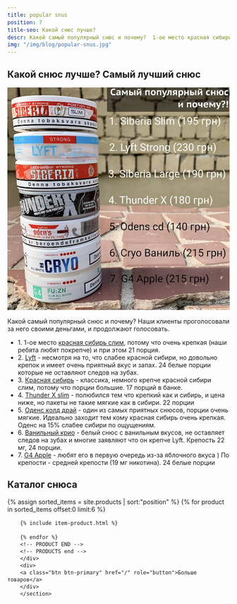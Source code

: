 ```yaml
---
title: popular snus
position: 7
title-seo: Какой снюс лучше?
descr: Какой самый популярный снюс и почему?  1-ое место красная сибирь слим, потому что очень крепкая (наши ребята любят покрепче) и при этом 21 порция.
img: "/img/blog/popular-snus.jpg"
---
```


<section class="mb-4">
	<h1>Какой снюс лучше? Самый лучший снюс</h1>
	<div class="row">
		<div class="col-md-6">
			<img class="img-fluid" src="/img/blog/popular-snus.jpg" alt="Самый популярный снюс">
		</div>
		<div class="col-md-6">
			<p>Какой самый популярный снюс и почему? Наши клиенты проголосовали за него своими деньгами, и продолжают голосовать.</p>
			<ul>
				<li>1. 1-ое место <a href="/siberia-white-dry-slim">красная сибирь слим</a>, потому что очень крепкая (наши ребята любят покрепче) и при этом 21 порция.</li>
				<li>2. <a href="/lyft-strong-ice-cool-mint-slim-all-white">Lyft</a> - несмотря на то, что слабее красной сибири, но довольно крепок и имеет очень приятный вкус и запах. 24 белые порции которые не оставляют следов на зубах.</li>
				<li>3. <a href="/siberia-white">Красная сибирь</a> - классика, немного крепче красной сибири слим, потому что порции большие. 17 порций в банке.</li>
				<li>4. <a href="/thunder-x-slim-white-dry">Thunder X slim</a> -  полюбился тем что крепкий как и сибирь, и цена ниже, но пакеты не такие мягкие как в сибири.
				22 порции</li>
				<li>5. <a href="/odens-cold-dry">Оденс колд драй</a> - один из самых приятных снюсов, порции очень мягкие. Идеально заходит тем кому красная сибирь очень крепкая.
				Оденс на 15% слабее сибири по ощущениям.</li>
				<li>6. <a href="/g4-cryo-slim-all-white-super-strong">Ванильный крио</a> - белый снюс с ванильным вкусов, не оставляет следов на зубах и многие заявляют что он крепче Lyft. Крепость 22 мг, 24 порции.</li>
				<li>7. <a href="/general-g4-slim-apple-white">G4 Apple</a> - любят его в первую очередь из-за яблочного вкуса ) По крепости - средней крепости (19 мг никотина). 24 белые порции</li>
			</ul>
		</div>
	</div>
</section>

<section class="mb-4">
	<h2>Каталог снюса</h2>
	<div class="row">
		<!-- PRODUCTS start -->
		<!-- PRODUCT START -->
		{% assign sorted_items = site.products | sort:"position" %}
		{% for product in sorted_items offset:0 limit:6 %}
		
		{% include item-product.html %}

		{% endfor %}
		<!-- PRODUCT END -->
		<!-- PRODUCTS end -->
		</div>
		<div>
		<a class="btn btn-primary" href="/" role="button">Больше товаров</a>
		</div>
		</section>